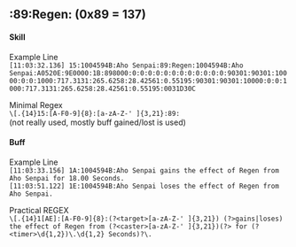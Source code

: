 ## :89:Regen: (0x89 = 137)

#### Skill

Example Line  
`[11:03:32.136] 15:1004594B:Aho Senpai:89:Regen:1004594B:Aho Senpai:A0520E:9E0000:1B:898000:0:0:0:0:0:0:0:0:0:0:0:0:90301:90301:10000:0:0:1000:717.3131:265.6258:28.42561:0.55195:90301:90301:10000:0:0:1000:717.3131:265.6258:28.42561:0.55195:0031D30C`

Minimal Regex  
`\[.{14}15:[A-F0-9]{8}:[a-zA-Z-' ]{3,21}:89:`  
(not really used, mostly buff gained/lost is used)

#### Buff

Example Line  
`[11:03:33.156] 1A:1004594B:Aho Senpai gains the effect of Regen from Aho Senpai for 18.00 Seconds.`  
`[11:03:51.122] 1E:1004594B:Aho Senpai loses the effect of Regen from Aho Senpai.`

Practical REGEX  
`\[.{14}1[AE]:[A-F0-9]{8}:(?<target>[a-zA-Z-' ]{3,21}) (?>gains|loses) the effect of Regen from (?<caster>[a-zA-Z-' ]{3,21})(?> for (?<timer>\d{1,2})\.\d{1,2} Seconds)?\.`
